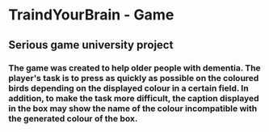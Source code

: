 # TraindYourBrain - Game

## Serious game university project

### The game was created to help older people with dementia. The player's task is to press as quickly as possible on the coloured birds depending on the displayed colour in a certain field. In addition, to make the task more difficult, the caption displayed in the box may show the name of the colour incompatible with the generated colour of the box.


